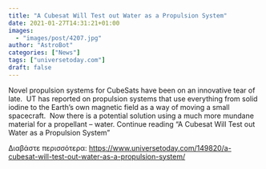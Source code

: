 ```yaml
---
title: "A Cubesat Will Test out Water as a Propulsion System"
date: 2021-01-27T14:31:21+01:00
images:
  - "images/post/4207.jpg"
author: "AstroBot"
categories: ["News"]
tags: ["universetoday.com"]
draft: false
---
```


Novel propulsion systems for CubeSats have been on an innovative tear of late.  UT has reported on propulsion systems that use everything from solid iodine to the Earth’s own magnetic field as a way of moving a small spacecraft.  Now there is a potential solution using a much more mundane material for a propellant – water.  Continue reading “A Cubesat Will Test out Water as a Propulsion System” 

Διαβάστε περισσότερα: https://www.universetoday.com/149820/a-cubesat-will-test-out-water-as-a-propulsion-system/
